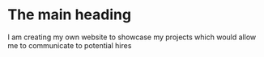 <html>
<body>
<h1> The main heading </h1>
<p> I am creating my own website to showcase my projects which would allow me to communicate to potential hires </p>
</body>
</html>

